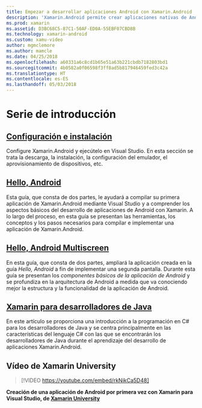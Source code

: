 ```yaml
---
title: Empezar a desarrollar aplicaciones Android con Xamarin.Android
description: 'Xamarin.Android permite crear aplicaciones nativas de Android con los mismos controles de interfaz de usuario disponibles en Java, pero con la flexibilidad y la elegancia de un lenguaje moderno (C#), la eficacia de la biblioteca de clases base (BCL) de .NET y un IDE de primera clase a su alcance: Visual Studio. En esta serie se presentan los conceptos básicos del desarrollo de Xamarin.Android. Va desde la instalación hasta la compilación de su primera aplicación.'
ms.prod: xamarin
ms.assetid: D3BC68C5-87C1-50AF-ED0A-55EBF07CBD8B
ms.technology: xamarin-android
ms.custom: xamu-video
author: mgmclemore
ms.author: mamcle
ms.date: 04/25/2018
ms.openlocfilehash: a60331a6c8cd1b65e51a63b221cbdb7182803bd1
ms.sourcegitcommit: 4b0582a0f06598f3ff8ad5b817946459fed3c42a
ms.translationtype: HT
ms.contentlocale: es-ES
ms.lasthandoff: 05/03/2018
---
```

# <a name="getting-started-series"></a>Serie de introducción

##  <a name="setup-and-installationandroidget-startedinstallationindexmd"></a>[Configuración e instalación](~/android/get-started/installation/index.md)

Configure Xamarin.Android y ejecútelo en Visual Studio. En esta sección se trata la descarga, la instalación, la configuración del emulador, el aprovisionamiento de dispositivos, etc.


##  <a name="hello-androidandroidget-startedhello-androidindexmd"></a>[Hello, Android](~/android/get-started/hello-android/index.md)

Esta guía, que consta de dos partes, le ayudará a compilar su primera aplicación de Xamarin.Android mediante Visual Studio y a comprender los aspectos básicos del desarrollo de aplicaciones de Android con Xamarin.
A lo largo del proceso, en esta guía se presentan las herramientas, los conceptos y los pasos necesarios para compilar e implementar una aplicación de Xamarin.Android.


##  <a name="hello-android-multiscreenandroidget-startedhello-android-multiscreenindexmd"></a>[Hello, Android Multiscreen](~/android/get-started/hello-android-multiscreen/index.md)

En esta guía, que consta de dos partes, ampliará la aplicación creada en la guía _Hello, Android_ a fin de implementar una segunda pantalla. Durante esta guía se presentan los *componentes básicos de la aplicación de Android* y se profundiza en la arquitectura de Android a medida que va conociendo mejor la estructura y la funcionalidad de la aplicación de Android.


##  <a name="xamarin-for-java-developersandroidget-startedjava-developersmd"></a>[Xamarin para desarrolladores de Java](~/android/get-started/java-developers.md)

En este artículo se proporciona una introducción a la programación en C# para los desarrolladores de Java y se centra principalmente en las características del lenguaje C# con las que se encontrarán los desarrolladores de Java durante el aprendizaje del desarrollo de aplicaciones Xamarin.Android.

## <a name="xamarin-university-video"></a>Vídeo de Xamarin University

> [!VIDEO https://youtube.com/embed/rkNikCa5D48]

**Creación de una aplicación de Android por primera vez con Xamarin para Visual Studio, de [Xamarin University](https://university.xamarin.com)**